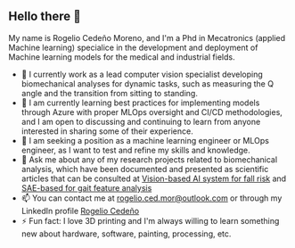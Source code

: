 ## Hello there 👋

My name is Rogelio Cedeño Moreno, and I'm a Phd in Mecatronics (applied Machine learning) specialice in the development and deployment of Machine learning models for the medical and industrial fields.

- 🔭 I currently work as a lead computer vision specialist developing biomechanical analyses for dynamic tasks, such as measuring the Q angle and the transition from sitting to standing.
- 🌱 I am currently learning best practices for implementing models through Azure with proper MLOps oversight and CI/CD methodologies, and I am open to discussing and continuing to learn from anyone interested in sharing some of their experience.
- 👯 I am seeking a position as a machine learning engineer or MLOps engineer, as I want to test and refine my skills and knowledge.
- 💬 Ask me about any of my research projects related to biomechanical analysis, which have been documented and presented as scientific articles that can be consulted at [Vision-based AI system for fall risk](https://doi.org/10.1016/j.compbiomed.2024.108983) and [SAE-based for gait feature analysis](https://doi.org/10.3390/app14093867)
- 📫 You can contact me at rogelio.ced.mor@outlook.com or through my LinkedIn profile [Rogelio Cedeño](https://www.linkedin.com/in/rogelio-cedeno-29b6a5334)
- ⚡ Fun fact: I love 3D printing and I'm always willing to learn something new about hardware, software, painting, processing, etc.

<!--
**cmrogelio/cmrogelio** is a ✨ _special_ ✨ repository because its `README.md` (this file) appears on your GitHub profile.

Here are some ideas to get you started:

- 🔭 I’m currently working on ...
- 🌱 I’m currently learning ...
- 👯 I’m looking to collaborate on ...
- 🤔 I’m looking for help with ...
- 💬 Ask me about ...
- 📫 How to reach me: ...
- 😄 Pronouns: ...
- ⚡ Fun fact: ...
-->
